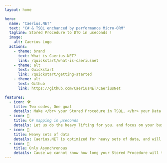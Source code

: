 ```yaml
---
layout: home

hero:
  name: "Caerius.NET"
  text: "C# & TSQL enchanced by performance Micro-ORM"
  tagline: Stored Procedure to DTO in µseconds !
  image:
    alt: Caerius Logo
  actions:
    - theme: brand
      text: What is Caerius.NET?
      link: /quickstart/what-is-caeriusnet
    - theme: alt
      text: Quickstart
      link: /quickstart/getting-started
    - theme: alt
      text: Github
      link: https://github.com/CaeriusNET/CaeriusNet

features:
  - icon: 🛠️
    title: Two codes, One goal
    details: Make </br> your Stored Procedure in TSQL, </br> your Data Transfer Object in C#, </br> with your favorites tools.
  - icon: 🚀
    title: C# mapping in µseconds
    details: Let us do the heavy lifting for you, and focus on your business logic.
  - icon: 💪
    title: Heavy sets of data
    details: Caerius.NET is optimized for heavy sets of data, and will not slow down your application.</br>You don't trust us ?</br>We have plenty of benchmarks.
  - icon: 🔄
    title: Only Asynchronous
    details: Cause we cannot know how long your Stored Procedure will take. We only provide asynchronous methods.
---
```


<style>
:root {
  --vp-home-hero-name-color: transparent;
  --vp-home-hero-name-background: -webkit-linear-gradient(120deg, #8f00fd 30%, #6ae8f4);

  --vp-home-hero-image-background-image: linear-gradient(-45deg, #8f00fd 50%, #6ae8f4 50%);
  --vp-home-hero-image-filter: blur(44px);
}

@media (min-width: 640px) {
  :root {
    --vp-home-hero-image-filter: blur(56px);
  }
}

@media (min-width: 960px) {
  :root {
    --vp-home-hero-image-filter: blur(68px);
  }
}
</style>